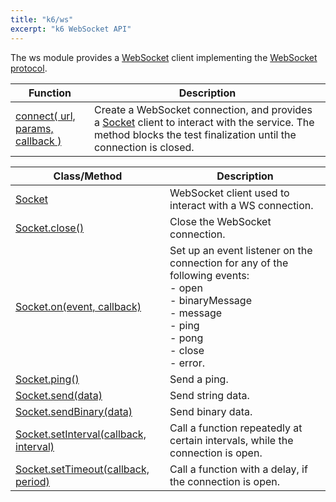 ```yaml
---
title: "k6/ws"
excerpt: "k6 WebSocket API"
---
```


The ws module provides a [WebSocket](https://en.wikipedia.org/wiki/WebSocket) client implementing the [WebSocket protocol](http://www.rfc-editor.org/rfc/rfc6455.txt).

| Function                                                                              | Description                                                                                                                                                                                                                                                               |
| ----------------------------------------------------------------------------------- | ------------------------------------------------------------------------------------------------------------------------------------------------------------------------------------------------------------------------------------------------------------------------- |
| [connect( url, params, callback )](/javascript-api/k6-ws/connect-url-params-callback) | Create a WebSocket connection, and provides a [Socket](/javascript-api/k6-ws/socket) client to interact with the service. The method blocks the test finalization until the connection is closed. |

| Class/Method | Description |
| ----- | ----------- |
| [Socket](/javascript-api/k6-ws/socket) | WebSocket client used to interact with a WS connection. |
| [Socket.close()](/javascript-api/k6-ws/socket/socket-close)                                                 | Close the WebSocket connection.                                                                                                                           |
| [Socket.on(event, callback)](/javascript-api/k6-ws/socket/socket-on-event-callback)                         | Set up an event listener on the connection for any of the following events:<br />- open<br />- binaryMessage<br />- message<br />- ping<br />- pong<br />- close<br />- error. |
| [Socket.ping()](/javascript-api/k6-ws/socket/socket-ping)                                                   | Send a ping.                                                                                                                                              |
| [Socket.send(data)](/javascript-api/k6-ws/socket/socket-send-data)                                          | Send string data.                                                                                                                                                |
| [Socket.sendBinary(data)](/javascript-api/k6-ws/socket/socket-sendbinary-data)                                          | Send binary data.                                                                                                                                                |
| [Socket.setInterval(callback, interval)](/javascript-api/k6-ws/socket/socket-setinterval-callback-interval) | Call a function repeatedly at certain intervals, while the connection is open.                                                                            |
| [Socket.setTimeout(callback, period)](/javascript-api/k6-ws/socket/socket-settimeout-callback-delay)        | Call a function with a delay, if the connection is open.                                                                                                  |




